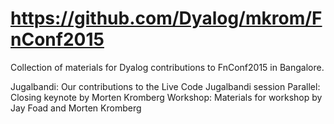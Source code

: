 https://github.com/Dyalog/mkrom/FnConf2015
==========================================

Collection of materials for Dyalog contributions to FnConf2015 in Bangalore.

Jugalbandi: Our contributions to the Live Code Jugalbandi session
Parallel: Closing keynote by Morten Kromberg
Workshop: Materials for workshop by Jay Foad and Morten Kromberg



